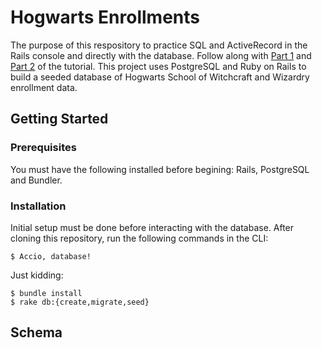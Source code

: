# Hogwarts Enrollments
The purpose of this respository to practice SQL and ActiveRecord in the Rails console and directly with the database. Follow along with [Part 1](https://www.ellencornelius.com/blog/2018/3/25/taking-the-guess-out-of-activerecord-part-1) and [Part 2](https://www.ellencornelius.com/blog/2018/4/22/taking-the-guess-out-of-activerecord-part-2) of the tutorial. This project uses PostgreSQL and Ruby on Rails to build a seeded database of Hogwarts School of Witchcraft and Wizardry enrollment data.

## Getting Started
### Prerequisites
You must have the following installed before begining: Rails, PostgreSQL and Bundler.

### Installation
Initial setup must be done before interacting with the database. After cloning this repository, run the following commands in the CLI:
```
$ Accio, database!
```
Just kidding:

```
$ bundle install
$ rake db:{create,migrate,seed}
```
## Schema


